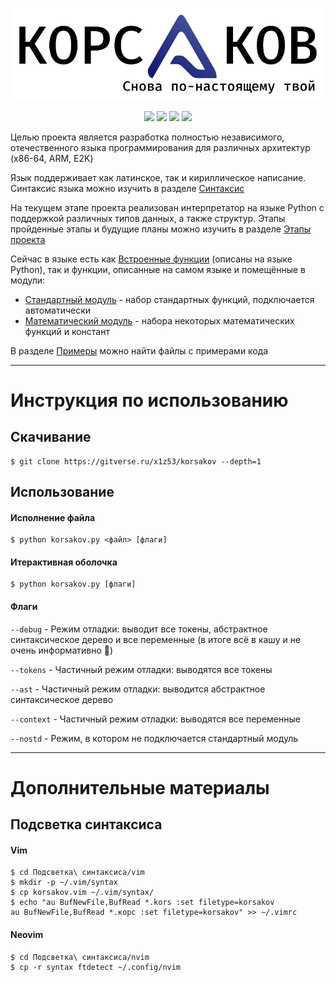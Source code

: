 ![Фирменный блок](./Документация/Изображения/Фирменный%20блок%20(с%20фоном).svg)

<p align="center">
    <img src="https://badgen.net/badge/Текущая%20версия/v0.5.6.1/green" />
    <img src="https://badgen.net/badge/Компилятор/В%20разработке/red" />
    <img src="https://badgen.net/badge/Интерпретатор/Python/yellow" />
    <img src="https://badgen.net/badge/Архитектуры/x86-64/green" />
</p>

Целью проекта является разработка полностью независимого, отечественного языка программирования для различных архитектур (x86-64, ARM, E2K)

Язык поддерживает как латинское, так и кириллическое написание. Синтаксис языка можно изучить в разделе [Синтаксис](./Документация/Синтаксис.md)

На текущем этапе проекта реализован интерпретатор на языке Python с поддержкой различных типов данных, а также структур. Этапы пройденные этапы и будущие планы можно изучить в разделе [Этапы проекта](./Документация/Этапы%20проекта.md)

Сейчас в языке есть как [Встроенные функции](./Документация/Встроенные%20функции.md) (описаны на языке Python), так и функции, описанные на самом языке и помещённые в модули:
- [Стандартный модуль](./Документация/Стандартный%20модуль.md) - набор стандартных функций, подключается автоматически
- [Математический модуль](./Документация/Математический%20модуль.md) - набора некоторых математических функций и констант

В разделе [Примеры](./Примеры) можно найти файлы с примерами кода

---

# Инструкция по использованию

## Скачивание

```console
$ git clone https://gitverse.ru/x1z53/korsakov --depth=1
```

## Использование

#### Исполнение файла

```console
$ python korsakov.py <файл> [флаги]
```

#### Итерактивная оболочка

```console
$ python korsakov.py [флаги]
```

#### Флаги

`--debug` - Режим отладки: выводит все токены, абстрактное синтаксическое дерево и все переменные (в итоге всё в кашу и не очень информативно 🙂)

`--tokens` - Частичный режим отладки: выводятся все токены

`--ast` - Частичный режим отладки: выводится абстрактное синтаксическое дерево

`--context` - Частичный режим отладки: выводятся все переменные

`--nostd` - Режим, в котором не подключается стандартный модуль

---

# Дополнительные материалы

## Подсветка синтаксиса

#### Vim

```console
$ cd Подсветка\ синтаксиса/vim
$ mkdir -p ~/.vim/syntax
$ cp korsakov.vim ~/.vim/syntax/
$ echo "au BufNewFile,BufRead *.kors :set filetype=korsakov
au BufNewFile,BufRead *.корс :set filetype=korsakov" >> ~/.vimrc
```

#### Neovim

```console
$ cd Подсветка\ синтаксиса/nvim
$ cp -r syntax ftdetect ~/.config/nvim
```
